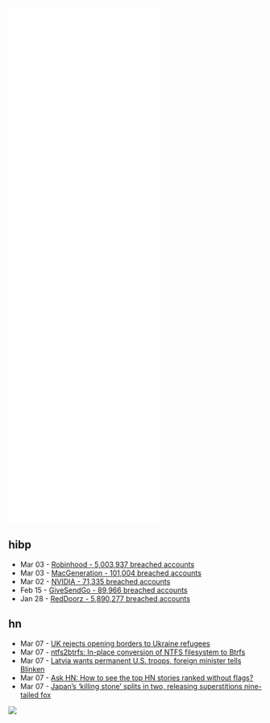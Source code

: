 ![Metrics](https://raw.githubusercontent.com/phixion/phixion/master/metrics.svg)

## hibp

<!--
for https://github.com/phixion/phixion/blob/main/.github/workflows/feeds.yml
-->
<!--START_SECTION:haveibeenpwnd-->
- Mar 03 - [Robinhood - 5,003,937 breached accounts](https://haveibeenpwned.com/PwnedWebsites#Robinhood)
- Mar 03 - [MacGeneration - 101,004 breached accounts](https://haveibeenpwned.com/PwnedWebsites#MacGeneration)
- Mar 02 - [NVIDIA - 71,335 breached accounts](https://haveibeenpwned.com/PwnedWebsites#NVIDIA)
- Feb 15 - [GiveSendGo - 89,966 breached accounts](https://haveibeenpwned.com/PwnedWebsites#GiveSendGo)
- Jan 28 - [RedDoorz - 5,890,277 breached accounts](https://haveibeenpwned.com/PwnedWebsites#RedDoorz)
<!--END_SECTION:haveibeenpwnd-->

## hn

<!--
for https://github.com/phixion/phixion/blob/main/.github/workflows/feeds.yml
-->
<!--START_SECTION:hn-->
- Mar 07 - [UK rejects opening borders to Ukraine refugees](https://www.reuters.com/world/europe/britain-may-ease-immigration-rules-ukrainian-refugees-sun-2022-03-07/)
- Mar 07 - [ntfs2btrfs: In-place conversion of NTFS filesystem to Btrfs](https://github.com/maharmstone/ntfs2btrfs)
- Mar 07 - [Latvia wants permanent U.S. troops, foreign minister tells Blinken](https://www.reuters.com/world/latvia-wants-permanent-us-troops-foreign-minister-tells-blinken-2022-03-07/)
- Mar 07 - [Ask HN: How to see the top HN stories ranked without flags?](https://news.ycombinator.com/item?id=30588163)
- Mar 07 - [Japan’s ‘killing stone’ splits in two, releasing superstitions nine-tailed fox](https://www.theguardian.com/world/2022/mar/07/japans-killing-stone-splits-in-two-releasing-superstitions-and-toxic-gases)
<!--END_SECTION:hn-->

<!--
for https://yhype.me
-->
![](https://hit.yhype.me/github/profile?user_id=13013670)
